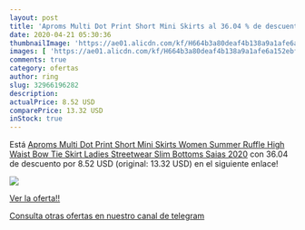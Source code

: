 ```yaml
---
layout: post
title: 'Aproms Multi Dot Print Short Mini Skirts al 36.04 % de descuento'
date: 2020-04-21 05:30:36
thumbnailImage: 'https://ae01.alicdn.com/kf/H664b3a80deaf4b138a9a1afe6a152ebf5/Aproms-Multi-Dot-Print-Short-Mini-Skirts-Women-Summer-Ruffle-High-Waist-Bow-Tie-Skirt-Ladies.jpg_350x350._SL200_.jpg'
images: [ 'https://ae01.alicdn.com/kf/H664b3a80deaf4b138a9a1afe6a152ebf5/Aproms-Multi-Dot-Print-Short-Mini-Skirts-Women-Summer-Ruffle-High-Waist-Bow-Tie-Skirt-Ladies.jpg_350x350._SL200_.jpg' ]
comments: true
category: ofertas
author: ring
slug: 32966196282
description:
actualPrice: 8.52 USD
comparePrice: 13.32 USD
inStock: true
---
```


Está [Aproms Multi Dot Print Short Mini Skirts Women Summer Ruffle High Waist Bow Tie Skirt Ladies Streetwear Slim Bottoms Saias 2020](https://www.amazon.com/dp/32966196282/?tag=redken08-20) con 36.04 de descuento por 8.52 USD (original: 13.32 USD) en el siguiente enlace!

[![](https://ae01.alicdn.com/kf/H664b3a80deaf4b138a9a1afe6a152ebf5/Aproms-Multi-Dot-Print-Short-Mini-Skirts-Women-Summer-Ruffle-High-Waist-Bow-Tie-Skirt-Ladies.jpg_350x350._SL200_.jpg)](https://www.amazon.com/dp/32966196282/?tag=redken08-20)

[Ver la oferta!!](https://www.amazon.com/dp/32966196282/?tag=redken08-20)

[Consulta otras ofertas en nuestro canal de telegram](https://t.me/s/ofertas25)
